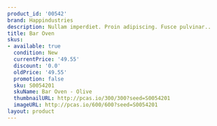 ```yaml
---
product_id: '00542'
brand: Happindustries
description: Nullam imperdiet. Proin adipiscing. Fusce pulvinar..
title: Bar Oven
skus:
- available: true
  condition: New
  currentPrice: '49.55'
  discount: '0.0'
  oldPrice: '49.55'
  promotion: false
  sku: S0054201
  skuName: Bar Oven - Olive
  thumbnailURL: http://pcas.io/300/300?seed=S0054201
  imageURL: http://pcas.io/600/600?seed=S0054201
layout: product
---
```

